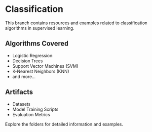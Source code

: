 # Classification

This branch contains resources and examples related to classification algorithms in supervised learning.

## Algorithms Covered

- Logistic Regression
- Decision Trees
- Support Vector Machines (SVM)
- K-Nearest Neighbors (KNN)
- and more...

## Artifacts

- Datasets
- Model Training Scripts
- Evaluation Metrics

Explore the folders for detailed information and examples.